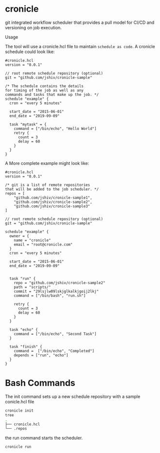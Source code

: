 # cronicle
git integrated workflow scheduler that provides a pull model for CI/CD and versioning on job execution.

Usage

The tool will use a cronicle.hcl file to maintain `schedule as code`.
A cronicle schedule could look like:
```hcl
#cronicle.hcl 
version = "0.0.1"
  
// root remote schedule repository (optional)
git = "github.com/jshiv/cronicle-sample"

/* The schedule contains the details 
for timing of the job as well as any 
commands and tasks that make up the job. */
schedule "example" {
  cron = "every 5 minutes"
  
  start_date = "2015-06-01"
  end_date = "2019-09-09"
  
  task "mytask" = {
    command = ["/bin/echo", "Hello World"]
    retry {
      count = 3
      delay = 60
    }
  }
}

```

A More complete example might look like:
```hcl
#cronicle.hcl
version = "0.0.1"

/* git is a list of remote repositories 
that will be added to the job scheduler. */
repos = [
    "github.com/jshiv/cronicle-sample1",
    "github.com/jshiv/cronicle-sample2",
    "github.com/jshiv/cronicle-sample3"
]

// root remote schedule repository (optional)
git = "github.com/jshiv/cronicle-sample"

schedule "example" {
  owner = {
    name = "cronicle"
    email = "root@cronicle.com"
  }
  cron = "every 5 minutes"
  
  start_date = "2015-06-01"
  end_date = "2019-09-09"
  

  task "run" {
    repo = "github.com/jshiv/cronicle-sample2"
    path = "scripts/"
    commit = "29lsjlw09lskjglkalkjgoij2lkj"
    command = ["/bin/bash", "run.sh"]

    retry {
      count = 3
      delay = 60
    }
  }

  task "echo" {
    command = ["/bin/echo", "Second Task"]
  }
  
  task "finish" {
    command =  ["/bin/echo", "Completed"]
    depends = ["run", "echo"]
  }
}

```

# Bash Commands

The init command sets up a new schedule repository with a sample conicle.hcl file
```bash
cronicle init
tree
.
├── cronicle.hcl
└── .repos
```

the run command starts the scheduler.
```bash
cronicle run
```


